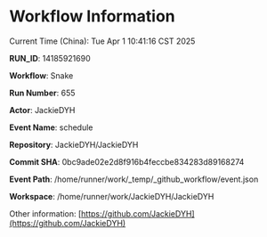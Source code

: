 # Workflow Information

Current Time (China): Tue Apr  1 10:41:16 CST 2025  

**RUN_ID**: 14185921690  

**Workflow**: Snake  

**Run Number**: 655  

**Actor**: JackieDYH  

**Event Name**: schedule  

**Repository**: JackieDYH/JackieDYH  

**Commit SHA**: 0bc9ade02e2d8f916b4feccbe834283d89168274  

**Event Path**: /home/runner/work/_temp/_github_workflow/event.json  

**Workspace**: /home/runner/work/JackieDYH/JackieDYH  

Other information: [https://github.com/JackieDYH](https://github.com/JackieDYH)

